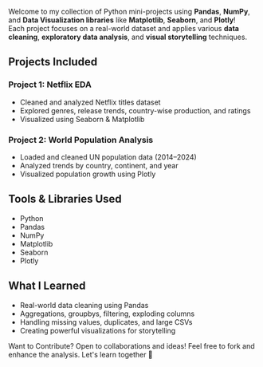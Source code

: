 Welcome to my collection of Python mini-projects using **Pandas**, **NumPy**, and **Data Visualization libraries** like **Matplotlib**, **Seaborn**, and **Plotly**!  
Each project focuses on a real-world dataset and applies various **data cleaning**, **exploratory data analysis**, and **visual storytelling** techniques.



##  Projects Included

###  Project 1: Netflix EDA
- Cleaned and analyzed Netflix titles dataset
- Explored genres, release trends, country-wise production, and ratings
- Visualized using Seaborn & Matplotlib


###  Project 2: World Population Analysis
- Loaded and cleaned UN population data (2014–2024)
- Analyzed trends by country, continent, and year
- Visualized population growth using Plotly


##  Tools & Libraries Used

- Python 
- Pandas
- NumPy
- Matplotlib
- Seaborn
- Plotly


## What I Learned

- Real-world data cleaning using Pandas
- Aggregations, groupbys, filtering, exploding columns
- Handling missing values, duplicates, and large CSVs
- Creating powerful visualizations for storytelling




 Want to Contribute?
Open to collaborations and ideas! Feel free to fork and enhance the analysis. Let's learn together 🤝

